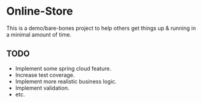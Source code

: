 # Online-Store
This is a demo/bare-bones project to help others get things up & running in a minimal amount of time.


## TODO
- Implement some spring cloud feature.
- Increase test coverage. 
- Implement more realistic business logic. 
- Implement validation.
- etc.

